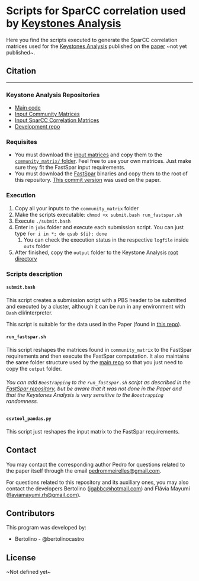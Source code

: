 # Scripts for SparCC correlation used by [Keystones Analysis](https://github.com/MeirellesLab/keystone-analysis)

Here you find the scripts executed to generate the SparCC correlation matrices used for the [Keystones Analysis](https://github.com/MeirellesLab/keystone-analysis) published on the [paper]() ~not yet published~.

## Citation

***

### Keystone Analysis Repositories
- [Main code](https://github.com/MeirellesLab/keystone-analysis)
- [Input Community Matrices](https://github.com/MeirellesLab/keystone-analysis-community-input)
- [Input SparCC Correlation Matrices](https://github.com/MeirellesLab/keystone-fastspar-correlation)
- [Development repo](https://bitbucket.org/bertolinocastro/the_model/)

### Requisites

- You must download the [input matrices](https://github.com/MeirellesLab/keystone-analysis-community-input) and copy them to the [`community_matrix/` folder](community_matrix/). Feel free to use your own matrices. Just make sure they fit the FastSpar input requirements.
- You must download the [FastSpar](https://github.com/scwatts/fastspar) binaries and copy them to the root of this repository. [This commit version](https://github.com/scwatts/fastspar/tree/d0c83b324645722f1ea57689aca305b2b4b204c1) was used on the paper.

### Execution

1. Copy all your inputs to the `community_matrix` folder
2. Make the scripts executable: `chmod +x submit.bash run_fastspar.sh`
3. Execute `./submit.bash`
4. Enter in `jobs` folder and execute each submission script. You can just type `for i in *; do qsub ${i}; done`
    1. You can check the execution status in the respective `logfile` inside `outs` folder
5. After finished, copy the `output` folder to the Keystone Analysis [root directory](https://github.com/MeirellesLab/keystone-analysis)

### Scripts description

#### `submit.bash`

This script creates a submission script with a PBS header to be submitted and executed by a cluster, although it can be run in any environment with `Bash` cli/interpreter.

This script is suitable for the data used in the Paper (found in [this repo](https://github.com/MeirellesLab/keystone-analysis-community-input)).

#### `run_fastspar.sh`

This script reshapes the matrices found in `community_matrix` to the FastSpar requirements and then execute the FastSpar computation.
It also maintains the same folder structure used by the [main repo](https://github.com/MeirellesLab/keystone-analysis) so that you just need to copy the `output` folder.

###### You can add `Boostrapping` to the `run_fastspar.sh` script as described in the [FastSpar repository](https://github.com/scwatts/fastspar), but be aware that it was not done in the Paper and that the Keystones Analysis is very sensitive to the  `Boostrapping` randomness.

#### `csvtool_pandas.py`

This script just reshapes the input matrix to the FastSpar requirements.

## Contact

You may contact the corresponding author Pedro for questions related to the paper itself through the email pedrommeirelles@gmail.com. 

For questions related to this repository and its auxiliary ones, you may also contact the developers Bertolino (jgabbc@hotmail.com) and Flávia Mayumi (flaviamayumi.rh@gmail.com).

## Contributors

This program was developed by:
- Bertolino - @bertolinocastro

## License

~Not defined yet~
